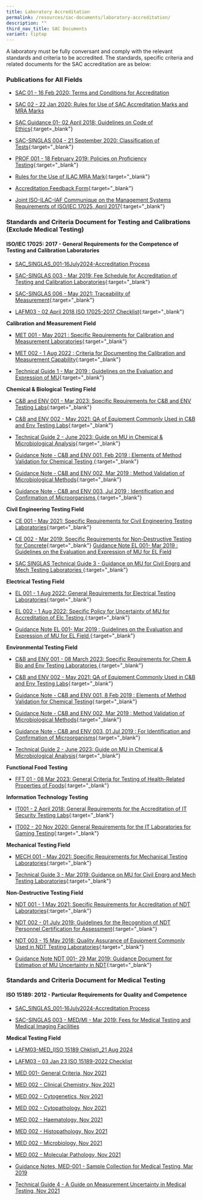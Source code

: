 ```yaml
---
title: Laboratory Accreditation
permalink: /resources/sac-documents/laboratory-accreditation/
description: ""
third_nav_title: SAC Documents
variant: tiptap
---
```

<p>A laboratory must be fully conversant and comply with the relevant standards
and criteria to be accredited. The standards, specific criteria and related
documents for the SAC accreditation are as below:</p>
<h3>Publications for All Fields</h3>
<ul data-tight="true" class="tight">
<li>
<p><a href="/files/Documents/Laboratory%20Accreditation/SAC-01-16Feb2020.pdf" rel="noopener noreferrer nofollow" target="_blank">SAC 01 - 16 Feb 2020: Terms and Conditions for Accreditation</a>
</p>
</li>
<li>
<p><a href="/files/Documents/Laboratory%20Accreditation/SAC-02-22-Jan-20.pdf" rel="noopener noreferrer nofollow" target="_blank">SAC 02 - 22 Jan 2020: Rules for Use of SAC Accreditation Marks and MRA Marks</a>
</p>
</li>
<li>
<p><a href="/files/Documents/sac-guidance-01-guidelines-on-code-of-ethics-(02-april-2018).pdf" rel="noopener noreferrer nofollow" target="_blank">SAC Guidance 01- 02 April 2018: Guidelines on Code of Ethics</a>{:target=_blank"}</p>
</li>
<li>
<p><a href="/files/Documents/SAC-SINGLAS-004-21-Sep-2020.pdf" rel="noopener noreferrer nofollow" target="_blank">SAC-SINGLAS 004 - 21 September 2020: Classification of Tests</a>{:target="_blank"}</p>
</li>
<li>
<p><a href="/files/Documents/Laboratory%20Accreditation/PROF-001-18-Feb-2019.pdf" rel="noopener noreferrer nofollow" target="_blank">PROF 001 - 18 February 2019: Policies on Proficiency Testing</a>{:target="_blank"}</p>
</li>
<li>
<p><a href="/files/Documents/Laboratory%20Accreditation/ILAC_R7_05_2015-Rules-for-the-Use-of-the-ILAC-MRA-Mark1.pdf" rel="noopener noreferrer nofollow" target="_blank">Rules for the Use of ILAC MRA Mark</a>{:target="_blank"}</p>
</li>
<li>
<p><a href="/files/Documents/SACFM10-AC-feedback-form-15-Jul-19.doc" rel="noopener noreferrer nofollow" target="_blank">Accreditation Feedback Form</a>{:target="_blank"}</p>
</li>
<li>
<p><a href="/files/Documents/Laboratory%20Accreditation/Joint_ISO_IEC_17025_communique_2017finalsigned.pdf" rel="noopener noreferrer nofollow" target="_blank">Joint ISO-ILAC-IAF Communique on the Management Systems Requirements of ISO/IEC 17025, April 2017</a>{:target="_blank"}</p>
</li>
</ul>
<h3>Standards and Criteria Document for Testing and Calibrations (Exclude Medical Testing)</h3>
<h4>ISO/IEC 17025: 2017 - General Requirements for the Competence of Testing and Calibration Laboratories</h4>
<ul data-tight="true" class="tight">
<li>
<p><a href="https://go.gov.sg/sac-singlas-001-16july2024" rel="noopener noreferrer nofollow" target="_blank">SAC_SINGLAS_001-16July2024-Accreditation Process</a>
</p>
</li>
<li>
<p><a href="/files/Documents/Laboratory%20Accreditation/testing-and-calibration-documents/general-requirements/SAC-SINGLAS-003-(29-March-2019).pdf" rel="noopener noreferrer nofollow" target="_blank">SAC-SINGLAS 003 - Mar 2019: Fee Schedule for Accreditation of Testing and Calibration Laboratories</a>{:target="_blank"}</p>
</li>
<li>
<p><a href="/files/Documents/Laboratory%20Accreditation/SAC_SINGLAS006_1May2021_pdf_safe.pdf" rel="noopener noreferrer nofollow" target="_blank">SAC-SINGLAS 006 - May 2021: Traceability of Measurement</a>{:target="_blank"}</p>
</li>
<li>
<p><a href="/files/Documents/Laboratory%20Accreditation/testing-and-calibration-documents/general-requirements/LAFM03-ISO-17025-2017-Chklist-(02-April-2018).docx" rel="noopener noreferrer nofollow" target="_blank">LAFM03 - 02 April 2018 ISO 17025-2017 Checklist</a>{:target="_blank"}</p>
</li>
</ul>
<p><strong>Calibration and Measurement Field</strong>
</p>
<ul data-tight="true" class="tight">
<li>
<p><a href="/files/Documents/Laboratory%20Accreditation/MET-001-1May2021.pdf" rel="noopener noreferrer nofollow" target="_blank">MET 001 - May 2021 : Specific Requirements for Calibration and Measurement Laboratories</a>{:target="_blank"}</p>
</li>
<li>
<p><a href="/files/Documents/MET002-01Aug2022.pdf" rel="noopener noreferrer nofollow" target="_blank">MET 002 - 1 Aug 2022 : Criteria for Documenting the Calibration and Measurement Capability</a>{:target="_blank"}</p>
</li>
<li>
<p><a href="/files/Documents/Laboratory%20Accreditation/testing-and-calibration-documents/calibration-and-measurement-field/Technical-Guide-1-29-Mar-2019.pdf" rel="noopener noreferrer nofollow" target="_blank">Technical Guide 1 - Mar 2019 : Guidelines on the Evaluation and Expression of MU</a>{:target="_blank"}</p>
</li>
</ul>
<p><strong>Chemical &amp; Biological Testing Field</strong>
</p>
<ul data-tight="true" class="tight">
<li>
<p><a href="/files/Documents/Laboratory%20Accreditation/CB_ENV-Tech_Notes_001-08Mar23v2.pdf" rel="noopener noreferrer nofollow" target="_blank">C&amp;B and ENV 001 - Mar 2023: Specific Requirements for C&amp;B and ENV Testing Labs</a>{:target="_blank"}</p>
</li>
<li>
<p><a href="/files/Documents/Laboratory%20Accreditation/cb-env-technotes0021may2021.pdf" rel="noopener noreferrer nofollow" target="_blank">C&amp;B and ENV 002 - May 2021: QA of Equipment Commonly Used in C&amp;B and Env Testing Labs</a>{:target="_blank"}</p>
</li>
<li>
<p><a href="/files/Documents/Laboratory%20Accreditation/testing-and-calibration-documents/chemical-and-biological-testing-field/technical_guide_2_27jun2023.pdf" rel="noopener noreferrer nofollow" target="_blank">Technical Guide 2 - June 2023: Guide on MU in Chemical &amp; Microbiological Analysis</a>{:target="_blank"}</p>
</li>
<li>
<p><a href="/files/Documents/Laboratory%20Accreditation/testing-and-calibration-documents/chemical-and-biological-testing-field/Guidance-Note-CnB-ENV-001-8-Feb-2019.pdf" rel="noopener noreferrer nofollow" target="_blank">Guidance Note - C&amp;B and ENV 001, Feb 2019 : Elements of Method Validation for Chemical Testing </a>{:target="_blank"}</p>
</li>
<li>
<p><a href="/files/Documents/Laboratory%20Accreditation/testing-and-calibration-documents/chemical-and-biological-testing-field/Guidance-Note-CB-and-ENV-002-29-Mar-2019.pdf" rel="noopener noreferrer nofollow" target="_blank">Guidance Note - C&amp;B and ENV 002, Mar 2019 : Method Validation of Microbiological Methods</a>{:target="_blank"}</p>
</li>
<li>
<p><a href="/files/Documents/Laboratory%20Accreditation/testing-and-calibration-documents/chemical-and-biological-testing-field/CB-and-ENV-Guidance-Notes-003_(1-Jul-2019).pdf" rel="noopener noreferrer nofollow" target="_blank">Guidance Note - C&amp;B and ENV 003, Jul 2019 : Identification and Confirmation of Microorganisms </a>{:target="_blank"}</p>
</li>
</ul>
<p><strong>Civil Engineering Testing Field</strong>
</p>
<ul data-tight="true" class="tight">
<li>
<p><a href="/files/Documents/Laboratory%20Accreditation/CE-001-1May2021.pdf" rel="noopener noreferrer nofollow" target="_blank">CE 001 - May 2021: Specific Requirements for Civil Engineering Testing Laboratories</a>{:target="_blank"}</p>
</li>
<li>
<p><a href="/files/Documents/Laboratory%20Accreditation/testing-and-calibration-documents/civil-engineering-testing-field/CE-002-29-Mar-2019.pdf" rel="noopener noreferrer nofollow" target="_blank">CE 002 - Mar 2019: Specific Requirements for Non-Destructive Testing for Concrete</a>{:target="_blank"}
<a href="/files/Documents/Laboratory%20Accreditation/testing-and-calibration-documents/electrical-testing-field/Gudiance-Note-EL-001-29-Mar-2019.pdf" rel="noopener noreferrer nofollow" target="_blank">Guidance Note EL 001- Mar 2019 : Guidelines on the Evaluation and Expression
of MU for EL Field</a>
</p>
</li>
<li>
<p><a href="/files/Documents/Laboratory%20Accreditation/testing-and-calibration-documents/civil-engineering-testing-field/Technical-Guide-3-29-Mar-2019.pdf" rel="noopener noreferrer nofollow" target="_blank">SAC SINGLAS Technical Guide 3 - Guidance on MU for Civil Engrg and Mech Testing Laboratories </a>{:target="_blank"}</p>
</li>
</ul>
<p><strong>Electrical Testing Field</strong>
</p>
<ul data-tight="true" class="tight">
<li>
<p><a href="/files/Documents/el001-01aug2022.pdf" rel="noopener noreferrer nofollow" target="_blank">EL 001 - 1 Aug 2022: General Requirements for Electrical Testing Laboratories</a>{:target="_blank"}</p>
</li>
<li>
<p><a href="/files/Documents/el002-01aug2022.pdf" rel="noopener noreferrer nofollow" target="_blank">EL 002 - 1 Aug 2022: Specific Policy for Uncertainty of MU for Accreditation of Elc Testing </a>{:target="_blank"}</p>
</li>
<li>
<p><a href="/files/Documents/Laboratory%20Accreditation/testing-and-calibration-documents/electrical-testing-field/Gudiance-Note-EL-001-29-Mar-2019.pdf" rel="noopener noreferrer nofollow" target="_blank">Guidance Note EL 001- Mar 2019 : Guidelines on the Evaluation and Expression of MU for EL Field </a>{:target="_blank"}</p>
</li>
</ul>
<p><strong>Environmental Testing Field</strong>
</p>
<ul>
<li>
<p><a href="/files/Documents/Laboratory%20Accreditation/CB_ENV-Tech_Notes_001-08Mar23v2.pdf" rel="noopener noreferrer nofollow" target="_blank">C&amp;B and ENV 001 - 08 March 2023: Specific Requirements for Chem &amp; Bio and Env Testing Laboratories </a>{:target="_blank"}</p>
</li>
<li>
<p><a href="/files/Documents/Laboratory%20Accreditation/cb-env-technotes0021may2021.pdf" rel="noopener noreferrer nofollow" target="_blank">C&amp;B and ENV 002 - May 2021: QA of Equipment Commonly Used in C&amp;B and Env Testing Labs</a>{:target="_blank"}</p>
</li>
<li>
<p><a href="/files/Documents/Laboratory%20Accreditation/testing-and-calibration-documents/chemical-and-biological-testing-field/Guidance-Note-CnB-ENV-001-8-Feb-2019.pdf" rel="noopener noreferrer nofollow" target="_blank">Guidance Note - C&amp;B and ENV 001, 8 Feb 2019 : Elements of Method Validation for Chemical Testing</a>{:target="_blank"}</p>
</li>
<li>
<p><a href="/files/Documents/Laboratory%20Accreditation/testing-and-calibration-documents/chemical-and-biological-testing-field/Guidance-Note-CB-and-ENV-002-29-Mar-2019.pdf" rel="noopener noreferrer nofollow" target="_blank">Guidance Note - C&amp;B and ENV 002, Mar 2019 : Method Validation of Microbiological Methods</a>{:target="_blank"}</p>
</li>
<li>
<p><a href="/files/Documents/Laboratory%20Accreditation/testing-and-calibration-documents/chemical-and-biological-testing-field/CB-and-ENV-Guidance-Notes-003_(1-Jul-2019).pdf" rel="noopener noreferrer nofollow" target="_blank">Guidance Note - C&amp;B and ENV 003, 01 Jul 2019 : For Identification and Confirmation of Microorganisms</a>{:target="_blank"}</p>
</li>
<li>
<p><a href="/files/Documents/Laboratory%20Accreditation/testing-and-calibration-documents/chemical-and-biological-testing-field/technical_guide_2_27jun2023.pdf" rel="noopener noreferrer nofollow" target="_blank">Technical Guide 2 - June 2023: Guide on MU in Chemical &amp; Microbiological Analysis</a>{:target="_blank"}</p>
</li>
</ul>
<p><strong>Functional Food Testing</strong>
</p>
<ul data-tight="true" class="tight">
<li>
<p><a href="/files/Documents/Laboratory%20Accreditation/FFT-01_8Mar2023.pdf" rel="noopener noreferrer nofollow" target="_blank">FFT 01 - 08 Mar 2023: General Criteria for Testing of Health-Related Properties of Foods</a>{:target="_blank"}</p>
</li>
</ul>
<p><strong>Information Technology Testing</strong>
</p>
<ul data-tight="true" class="tight">
<li>
<p><a href="/files/Documents/Laboratory%20Accreditation/testing-and-calibration-documents/information-technology-security-testing/IT-001-02-April-2018.pdf" rel="noopener noreferrer nofollow" target="_blank">IT001 - 2 April 2018: General Requirements for the Accreditation of IT Security Testing Labs</a>{:target="_blank"}</p>
</li>
<li>
<p><a href="/files/Documents/Laboratory%20Accreditation/IT-002-20-Nov-2020.pdf" rel="noopener noreferrer nofollow" target="_blank">IT002 - 20 Nov 2020: General Requirements for the IT Laboratories for Gaming Testing</a>{:target="_blank"}</p>
</li>
</ul>
<p><strong>Mechanical Testing Field</strong>
</p>
<ul data-tight="true" class="tight">
<li>
<p><a href="/files/mech-001-1may2021.pdf" rel="noopener noreferrer nofollow" target="_blank">MECH 001 - May 2021: Specific Requirements for Mechanical Testing Laboratories</a>{:target="_blank"}</p>
</li>
<li>
<p><a href="/files/Documents/Laboratory%20Accreditation/testing-and-calibration-documents/mechanical-testing-field/Technical-Guide-3-29-Mar-2019.pdf" rel="noopener noreferrer nofollow" target="_blank">Technical Guide 3 - Mar 2019: Guidance on MU for Civil Engrg and Mech Testing Laboratories</a>{:target="_blank"}</p>
</li>
</ul>
<p><strong>Non-Destructive Testing Field</strong>
</p>
<ul data-tight="true" class="tight">
<li>
<p><a href="/files/ndt-001-1may2021.pdf" rel="noopener noreferrer nofollow" target="_blank">NDT 001 - 1 May 2021: Specific Requirements for Accreditation of NDT Laboratories</a>{:target="_blank"}</p>
</li>
<li>
<p><a href="/files/Documents/Laboratory%20Accreditation/testing-and-calibration-documents/non-destructive-testing-field/NDT-002_1-July-19.pdf" rel="noopener noreferrer nofollow" target="_blank">NDT 002 - 01 July 2019: Guidelines for the Recognition of NDT Personnel Certification for Assessment</a>{:target="_blank"}</p>
</li>
<li>
<p><a href="/files/Documents/Laboratory%20Accreditation/testing-and-calibration-documents/non-destructive-testing-field/NDT-003-15-May-18.pdf" rel="noopener noreferrer nofollow" target="_blank">NDT 003 - 15 May 2018: Quality Assurance of Equipment Commonly Used in NDT Testing Laboratories</a>{:target="_blank"}</p>
</li>
<li>
<p><a href="/files/Documents/Laboratory%20Accreditation/testing-and-calibration-documents/non-destructive-testing-field/Guidance-Note-NDT-001,-290319.pdf" rel="noopener noreferrer nofollow" target="_blank">Guidance Note NDT 001- 29 Mar 2019: Guidance Document for Estimation of MU Uncertainty in NDT</a>{:target="_blank"}</p>
</li>
</ul>
<h3>Standards and Criteria Document for Medical Testing</h3>
<h4>ISO 15189: 2012 - Particular Requirements for Quality and Competence</h4>
<ul data-tight="true" class="tight">
<li>
<p><a href="https://go.gov.sg/sac-singlas-001-16july2024" rel="noopener noreferrer nofollow" target="_blank">SAC_SINGLAS_001-16July2024-Accreditation Process</a>
</p>
</li>
<li>
<p><a href="/files/Documents/Laboratory%20Accreditation/medical-testing-and-medical-imaging-documents/requirements-for-quality-and-competence/SAC-SINGLAS-003-MED-MI-29-Mar-2019.pdf" rel="noopener noreferrer nofollow" target="_blank">SAC-SINGLAS 003 - MED/MI - Mar 2019: Fees for Medical Testing and Medical Imaging Facilities</a>
</p>
</li>
</ul>
<p><strong>Medical Testing Field</strong>
</p>
<ul>
<li>
<p><a href="https://go.gov.sg/lafm03-med-iso15189-chklist-21aug24" rel="noopener noreferrer nofollow" target="_blank">LAFM03-MED_(ISO 15189 Chklist)_21 Aug 2024</a>
</p>
</li>
<li>
<p><a href="/files/Documents/Laboratory%20Accreditation/medical-testing-and-medical-imaging-documents/medical-testing-field/lafm03_med_mi_iso15189_2022checklist.pdf" rel="noopener noreferrer nofollow" target="_blank">LAFM03 – 03 Jan 23 ISO 15189-2022 Checklist</a>
</p>
</li>
<li>
<p><a href="/files/Documents/Laboratory%20Accreditation/medical-testing-and-medical-imaging-documents/medical-testing-field/MED-001-GenCriteria-26Nov21-v2.pdf" rel="noopener noreferrer nofollow" target="_blank">MED 001- General Criteria, Nov 2021</a>
</p>
</li>
<li>
<p><a href="/files/Documents/Laboratory%20Accreditation/medical-testing-and-medical-imaging-documents/medical-testing-field/MED-002-ClinicalChemistry26Nov21-v2.pdf" rel="noopener noreferrer nofollow" target="_blank">MED 002 - Clinical Chemistry, Nov 2021</a>
</p>
</li>
<li>
<p><a href="/files/Documents/Laboratory%20Accreditation/medical-testing-and-medical-imaging-documents/medical-testing-field/MED-002-Cytogenetics-26Nov21-v2.pdf" rel="noopener noreferrer nofollow" target="_blank">MED 002 - Cytogenetics, Nov 2021</a>
</p>
</li>
<li>
<p><a href="/files/Documents/Laboratory%20Accreditation/medical-testing-and-medical-imaging-documents/medical-testing-field/MED-002-Cytopathology-26Nov21-v2.pdf" rel="noopener noreferrer nofollow" target="_blank">MED 002 - Cytopathology, Nov 2021</a>
</p>
</li>
<li>
<p><a href="/files/Documents/Laboratory%20Accreditation/medical-testing-and-medical-imaging-documents/medical-testing-field/MED-002-Haematology-26Nov21-v2.pdf" rel="noopener noreferrer nofollow" target="_blank">MED 002 - Haematology, Nov 2021</a>
</p>
</li>
<li>
<p><a href="/files/Documents/Laboratory%20Accreditation/medical-testing-and-medical-imaging-documents/medical-testing-field/MED-002-Histopathology-26Nov21-v2.pdf" rel="noopener noreferrer nofollow" target="_blank">MED 002 - Histopathology, Nov 2021</a>
</p>
</li>
<li>
<p><a href="/files/Documents/Laboratory%20Accreditation/medical-testing-and-medical-imaging-documents/medical-testing-field/MED-002-Microbiology-26Nov21-v2.pdf" rel="noopener noreferrer nofollow" target="_blank">MED 002 - Microbiology, Nov 2021</a>
</p>
</li>
<li>
<p><a href="/files/Documents/Laboratory%20Accreditation/medical-testing-and-medical-imaging-documents/medical-testing-field/MED-002-MolecularPathology-26Nov21-v2.pdf" rel="noopener noreferrer nofollow" target="_blank">MED 002 - Molecular Pathology, Nov 2021</a>
</p>
</li>
<li>
<p><a href="/files/Documents/Laboratory%20Accreditation/medical-testing-and-medical-imaging-documents/medical-testing-field/Guidance-Note-MED-001-29-Mar-2019.pdf" rel="noopener noreferrer nofollow" target="_blank">Guidance Notes, MED-001 - Sample Collection for Medical Testing, Mar 2019</a>
</p>
</li>
<li>
<p><a href="/files/Documents/Laboratory%20Accreditation/medical-testing-and-medical-imaging-documents/medical-testing-field/Technical-Guide-4-MU-on-medica-testing-26Nov21.pdf" rel="noopener noreferrer nofollow" target="_blank">Technical Guide 4 - A Guide on Measurement Uncertainty in Medical Testing, Nov 2021</a>
</p>
</li>
</ul>
<p></p>